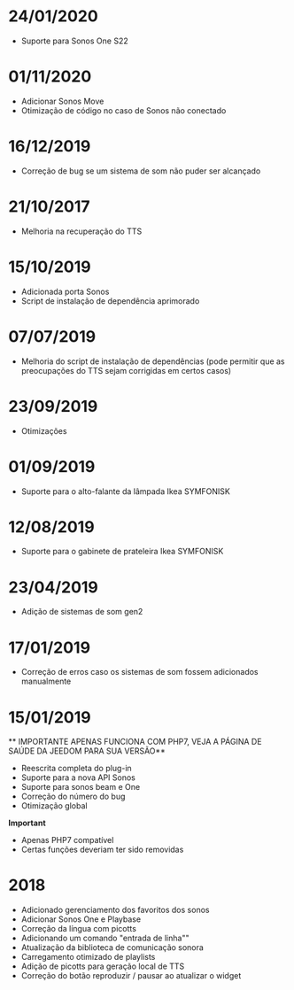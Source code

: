 # 24/01/2020

- Suporte para Sonos One S22

# 01/11/2020

- Adicionar Sonos Move
- Otimização de código no caso de Sonos não conectado

# 16/12/2019

- Correção de bug se um sistema de som não puder ser alcançado

# 21/10/2017

- Melhoria na recuperação do TTS

# 15/10/2019

- Adicionada porta Sonos
- Script de instalação de dependência aprimorado

# 07/07/2019

- Melhoria do script de instalação de dependências (pode permitir que as preocupações do TTS sejam corrigidas em certos casos)

# 23/09/2019

- Otimizações

# 01/09/2019

- Suporte para o alto-falante da lâmpada Ikea SYMFONISK

# 12/08/2019

- Suporte para o gabinete de prateleira Ikea SYMFONISK

# 23/04/2019

- Adição de sistemas de som gen2

# 17/01/2019

- Correção de erros caso os sistemas de som fossem adicionados manualmente

# 15/01/2019

** IMPORTANTE APENAS FUNCIONA COM PHP7, VEJA A PÁGINA DE SAÚDE DA JEEDOM PARA SUA VERSÃO**

- Reescrita completa do plug-in
- Suporte para a nova API Sonos
- Suporte para sonos beam e One
- Correção do número do bug
- Otimização global

**Important**
- Apenas PHP7 compatível
- Certas funções deveriam ter sido removidas


# 2018

- 	Adicionado gerenciamento dos favoritos dos sonos
-   Adicionar Sonos One e Playbase
-   Correção da língua com picotts
-   Adicionando um comando "entrada de linha""
-   Atualização da biblioteca de comunicação sonora
-   Carregamento otimizado de playlists
-   Adição de picotts para geração local de TTS
-   Correção do botão reproduzir / pausar ao atualizar o widget
